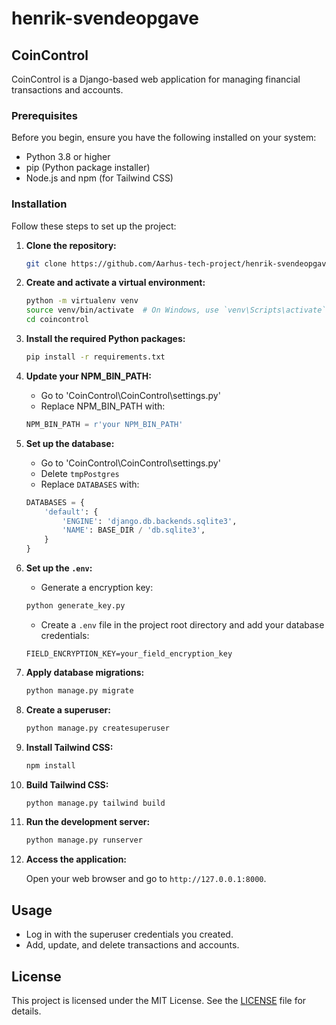 # henrik-svendeopgave

## CoinControl

CoinControl is a Django-based web application for managing financial transactions and accounts.

### Prerequisites

Before you begin, ensure you have the following installed on your system:

- Python 3.8 or higher
- pip (Python package installer)
- Node.js and npm (for Tailwind CSS)

### Installation

Follow these steps to set up the project:

1. **Clone the repository:**

    ```sh
    git clone https://github.com/Aarhus-tech-project/henrik-svendeopgave.git
    ```

2. **Create and activate a virtual environment:**

    ```sh
    python -m virtualenv venv
    source venv/bin/activate  # On Windows, use `venv\Scripts\activate`
    cd coincontrol
    ```

3. **Install the required Python packages:**

    ```sh
    pip install -r requirements.txt
    ```

4. **Update your NPM_BIN_PATH:**

    - Go to 'CoinControl\CoinControl\settings.py'
    - Replace NPM_BIN_PATH with:

    ```py
    NPM_BIN_PATH = r'your NPM_BIN_PATH'
    ```

5. **Set up the database:**

    - Go to 'CoinControl\CoinControl\settings.py'
    - Delete `tmpPostgres`
    - Replace `DATABASES` with:

    ```py
    DATABASES = {
        'default': {
            'ENGINE': 'django.db.backends.sqlite3',
            'NAME': BASE_DIR / 'db.sqlite3',
        }
    }
    ```

6. **Set up the `.env`:**

    - Generate a encryption key:

    ```sh
    python generate_key.py
    ```

    - Create a `.env` file in the project root directory and add your database credentials:

    ```env
    FIELD_ENCRYPTION_KEY=your_field_encryption_key
    ```

7. **Apply database migrations:**

    ```sh
    python manage.py migrate
    ```

8. **Create a superuser:**

    ```sh
    python manage.py createsuperuser
    ```

9. **Install Tailwind CSS:**

    ```sh
    npm install
    ```

10. **Build Tailwind CSS:**

    ```sh
    python manage.py tailwind build
    ```

11. **Run the development server:**

    ```sh
    python manage.py runserver
    ```

12. **Access the application:**

    Open your web browser and go to `http://127.0.0.1:8000`.

## Usage

- Log in with the superuser credentials you created.
- Add, update, and delete transactions and accounts.

## License

This project is licensed under the MIT License. See the [LICENSE](LICENSE) file for details.
